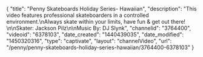 {
    "title": "Penny Skateboards Holiday Series- Hawaiian",
    "description": "This video features professional skateboarders in a controlled environment.\nAlways skate within your limits, have fun & get out there! \n\nSkater: Jackson Pilz\n\nMusic By: DJ Slynk",
    "channelid": "3764400",
    "videoid": "6378103",
    "date_created": "1440439035",
    "date_modified": "1450320316",
    "type": "captivate",
    "layout": "channelVideo",
    "url": "\/penny\/penny-skateboards-holiday-series-hawaiian\/3764400-6378103"
}